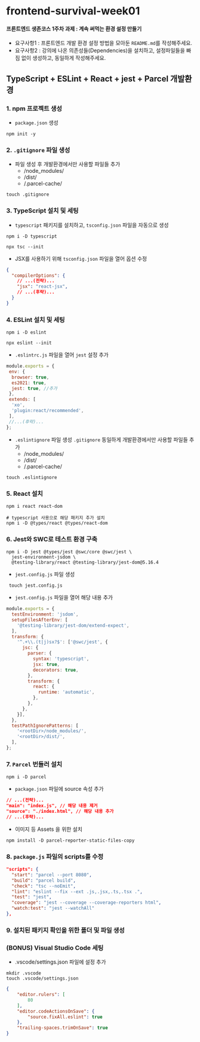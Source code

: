 # frontend-survival-week01

#### 프론트엔드 생존코스 1주차 과제 : 계속 써먹는 환경 설정 만들기

- 요구사항1 : 프론트엔드 개발 환경 설정 방법을 모아둔 `README.md`를 작성해주세요.
- 요구사항2 : 강의에 나온 의존성들(Dependencies)을 설치하고, 설정파일들을 빠짐 없이 생성하고, 동일하게 작성해주세요.

## TypeScript + ESLint + React + jest + Parcel 개발환경

### 1. npm 프로젝트 생성

- `package.json` 생성

```shell
npm init -y 
```

### 2. `.gitignore` 파일 생성

- 파일 생성 후 개발환경에서만 사용할 파일들 추가
  - /node_modules/
  - /dist/
  - /.parcel-cache/

```shell
touch .gitignore
```

### 3. TypeScript 설치 및 세팅

- `typescript` 패키지를 설치하고, `tsconfig.json` 파일을 자동으로 생성

```shell
npm i -D typescript 

npx tsc --init 
```

- JSX를 사용하기 위해 `tsconfig.json` 파일을 열어 옵션 수정

```json
{
  "compilerOptions": {
    // ...(전략)...
    "jsx": "react-jsx",
    // ...(후략)...
  }
}
```

### 4. ESLint 설치 및 세팅

```shell
npm i -D eslint 

npx eslint --init
```

- `.eslintrc.js` 파일을 열어 `jest` 설정 추가

```javascript
module.exports = {
 env: {
  browser: true,
  es2021: true,
  jest: true, //추가 
 },
 extends: [
  'xo',
  'plugin:react/recommended',
 ],
 //...(후략)...
};
```

- `.eslintignore` 파일 생성 `.gitignore` 동일하게 개발환경에서만 사용할 파일들 추가
  - /node_modules/
  - /dist/
  - /.parcel-cache/

```shell
touch .eslintignore
```

### 5. React 설치

```shell
npm i react react-dom 

# typescript 사용으로 해당 패키지 추가 설치  
npm i -D @types/react @types/react-dom
```

### 6. Jest와 SWC로 테스트 환경 구축

```
npm i -D jest @types/jest @swc/core @swc/jest \
  jest-environment-jsdom \
  @testing-library/react @testing-library/jest-dom@5.16.4
```

- `jest.config.js` 파일 생성

```shell
 touch jest.config.js
```

- `jest.config.js` 파일을 열어 해당 내용 추가

```javascript
module.exports = {
  testEnvironment: 'jsdom',
  setupFilesAfterEnv: [
    '@testing-library/jest-dom/extend-expect',
  ],
  transform: {
    '^.+\\.(t|j)sx?$': ['@swc/jest', {
      jsc: {
        parser: {
          syntax: 'typescript',
          jsx: true,
          decorators: true,
        },
        transform: {
          react: {
            runtime: 'automatic',
          },
        },
      },
    }],
  },
  testPathIgnorePatterns: [
    '<rootDir>/node_modules/',
    '<rootDir>/dist/',
  ],
};
```

### 7. `Parcel` 번들러 설치

```shell
npm i -D parcel
```

- `package.json` 파일에 source 속성 추가

```json
// ...(전략)...
"main": "index.js", // 해당 내용 제거
"source": "./index.html", // 해당 내용 추가 
// ...(후략)...
```

- 이미지 등 Assets 을 위한 설치

```shell
npm install -D parcel-reporter-static-files-copy
```

### 8. `package.js` 파일의 scripts를 수정

```json
"scripts": {
  "start": "parcel --port 8080",
  "build": "parcel build",
  "check": "tsc --noEmit",
  "lint": "eslint --fix --ext .js,.jsx,.ts,.tsx .",
  "test": "jest",
  "coverage": "jest --coverage --coverage-reporters html",
  "watch:test": "jest --watchAll"
},
```

### 9. 설치된 패키지 확인을 위한 폴더 및 파일 생성

### (BONUS) Visual Studio Code 세팅

- .vscode/settings.json 파일에 설정 추가

```shell
mkdir .vscode
touch .vscode/settings.json
```

```json
{
    "editor.rulers": [
        80
    ],
    "editor.codeActionsOnSave": {
        "source.fixAll.eslint": true
    },
    "trailing-spaces.trimOnSave": true
}
```
